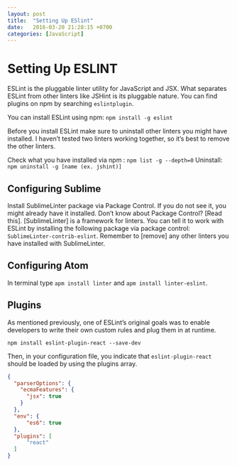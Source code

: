 ```yaml
---
layout: post
title:  "Setting Up ESlint"
date:   2016-03-20 21:28:15 +0700
categories: [JavaScript]
---
```


# Setting Up ESLINT
ESLint is the pluggable linter utility for JavaScript and JSX. What separates ESLint from other linters like JSHint is its pluggable nature. You can find plugins on npm by searching `eslintplugin`. 

You can install ESLint using npm:
`npm install -g eslint`

Before you install ESLint make sure to uninstall other linters you might have installed. I haven’t tested two linters working together, so it’s best to remove the other linters. 

Check what you have installed via npm : `npm list -g --depth=0`
Uninstall: `npm uninstall -g [name (ex. jshint)]`

## Configuring Sublime
Install SublimeLinter package via Package Control. If you do not see it, you might already have it installed. Don’t know about Package Control? [Read this]. [SublimeLinter] is a framework for linters. You can tell it to work with ESLint by installing the following package via package control: `SublimeLinter-contrib-eslint`. Remember to [remove] any other linters you have installed with SublimeLinter. 

## Configuring Atom
In terminal type `apm install linter` and `apm install linter-eslint`.

## Plugins
As mentioned previously, one of ESLint’s original goals was to enable developers to write their own custom rules and plug them in at runtime. 

`npm install eslint-plugin-react --save-dev`

Then, in your configuration file, you indicate that `eslint-plugin-react` should be loaded by using the plugins array. 


```json
{
  "parserOptions": {
	"ecmaFeatures": {
	  "jsx": true
	}
  },
  "env": {
	  "es6": true
  },
  "plugins": [
	  "react" 
  ]
}
```